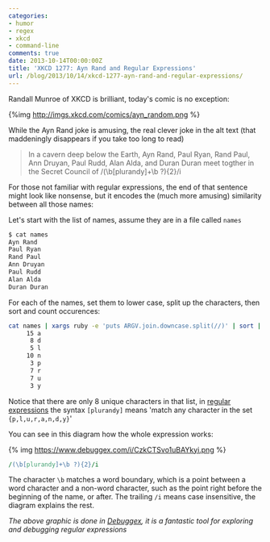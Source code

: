```yaml
---
categories:
- humor
- regex
- xkcd
- command-line
comments: true
date: 2013-10-14T00:00:00Z
title: 'XKCD 1277: Ayn Rand and Regular Expressions'
url: /blog/2013/10/14/xkcd-1277-ayn-rand-and-regular-expressions/
---
```


Randall Munroe of XKCD is brilliant, today's comic is no exception:

{%img http://imgs.xkcd.com/comics/ayn_random.png %}

While the Ayn Rand joke is amusing, the real clever joke in the alt text (that maddeningly disappears if you take too long to read)

> In a cavern deep below the Earth, Ayn Rand, Paul Ryan, Rand Paul, Ann Druyan, Paul Rudd, Alan Alda, and Duran Duran meet togther in the Secret Council of /(\b[plurandy]+\b ?){2}/i

For those not familiar with regular expressions, the end of that sentence might look like nonsense, but it encodes the (much more amusing) similarity between all those names:

Let's start with the list of names, assume they are in a file called `names`

``` bash
$ cat names
Ayn Rand
Paul Ryan
Rand Paul
Ann Druyan
Paul Rudd
Alan Alda
Duran Duran
```

For each of the names, set them to lower case, split up the characters, then sort and count occurences: 

``` bash
cat names | xargs ruby -e 'puts ARGV.join.downcase.split(//)' | sort | uniq -c
     15 a
      8 d
      5 l
     10 n
      3 p
      7 r
      7 u
      3 y
```

Notice that there are only 8 unique characters in that list, in [regular expressions](http://en.wikipedia.org/wiki/Regular_expression) the syntax `[plurandy]` means 'match any character in the set `{p,l,u,r,a,n,d,y}`'

You can see in this diagram how the whole expression works:

{% img https://www.debuggex.com/i/CzkCTSvo1uBAYkyi.png %}

``` perl
/(\b[plurandy]+\b ?){2}/i
```

The character `\b` matches a word boundary, which is a point between a word character and a non-word character, such as the point right before the beginning of the name, or after. The trailing `/i` means case insensitive, the diagram explains the rest.

_The above graphic is done in [Debuggex](https://www.debuggex.com/r/CzkCTSvo1uBAYkyi), it is a fantastic tool for exploring and debugging regular expressions_
